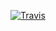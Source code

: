 [![Travis](https://travis-ci.com/gganley/TwitterProject.svg?branch=master)](https://travis-ci.com/gganley/TwitterProject)
